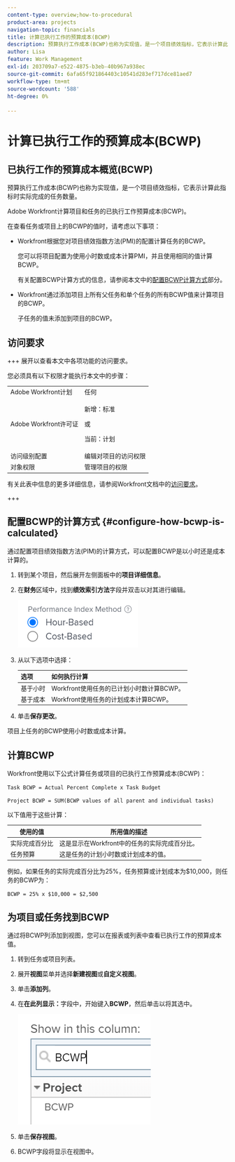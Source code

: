 ```yaml
---
content-type: overview;how-to-procedural
product-area: projects
navigation-topic: financials
title: 计算已执行工作的预算成本(BCWP)
description: 预算执行工作成本(BCWP)也称为实现值，是一个项目绩效指标，它表示计算此指标时实际完成的任务数量。
author: Lisa
feature: Work Management
exl-id: 203709a7-e522-4875-b3eb-40b967a938ec
source-git-commit: 6afa65f921864403c10541d283ef717dce81aed7
workflow-type: tm+mt
source-wordcount: '588'
ht-degree: 0%

---
```


# 计算已执行工作的预算成本(BCWP)

## 已执行工作的预算成本概览(BCWP)

预算执行工作成本(BCWP)也称为实现值，是一个项目绩效指标，它表示计算此指标时实际完成的任务数量。

Adobe Workfront计算项目和任务的已执行工作预算成本(BCWP)。

在查看任务或项目上的BCWP的值时，请考虑以下事项：

* Workfront根据您对项目绩效指数方法(PMI)的配置计算任务的BCWP。

  您可以将项目配置为使用小时数或成本计算PMI，并且使用相同的值计算BCWP。

  有关配置BCWP计算方式的信息，请参阅本文中的[配置BCWP计算方式](#configure-how-bcwp-is-calculated)部分。

* Workfront通过添加项目上所有父任务和单个任务的所有BCWP值来计算项目的BCWP。

  子任务的值未添加到项目的BCWP。

## 访问要求

+++ 展开以查看本文中各项功能的访问要求。

您必须具有以下权限才能执行本文中的步骤：

<table style="table-layout:auto"> 
 <col> 
 <col> 
 <tbody> 
  <tr> 
   <td role="rowheader">Adobe Workfront计划</td> 
   <td>任何</td> 
  </tr> 
  <tr> 
   <td role="rowheader">Adobe Workfront许可证</td> 
   <td>
   <p>新增：标准</p>
   <p>或</p>
   <p>当前：计划</p></td> 
  </tr> 
  <tr> 
   <td role="rowheader">访问级别配置</td> 
   <td>编辑对项目的访问权限</td> 
  </tr> 
  <tr> 
   <td role="rowheader">对象权限</td> 
   <td>管理项目的权限</td> 
  </tr> 
 </tbody> 
</table>

有关此表中信息的更多详细信息，请参阅Workfront文档中的[访问要求](/help/quicksilver/administration-and-setup/add-users/access-levels-and-object-permissions/access-level-requirements-in-documentation.md)。

+++

## 配置BCWP的计算方式 {#configure-how-bcwp-is-calculated}

通过配置项目绩效指数方法(PIM)的计算方式，可以配置BCWP是以小时还是成本计算的。

1. 转到某个项目，然后展开左侧面板中的&#x200B;**项目详细信息**。
1. 在&#x200B;**财务**&#x200B;区域中，找到&#x200B;**绩效索引方法**&#x200B;字段并双击以对其进行编辑。

   ![](assets/pim-options-hour-cost-based-nwe.png)

1. 从以下选项中选择：

   | 选项 | 如何执行计算 |
   |---|---|
   | 基于小时 | Workfront使用任务的已计划小时数计算BCWP。 |
   | 基于成本 | Workfront使用任务的计划成本计算BCWP。 |

1. 单击&#x200B;**保存更改**。

项目上任务的BCWP使用小时数或成本计算。

## 计算BCWP

Workfront使用以下公式计算任务或项目的已执行工作预算成本(BCWP)：

```
Task BCWP = Actual Percent Complete x Task Budget
```

```
Project BCWP = SUM(BCWP values of all parent and individual tasks)
```

以下值用于这些计算：

| 使用的值 | 所用值的描述 |
|---|---|
| 实际完成百分比 | 这是显示在Workfront中的任务的实际完成百分比。 |
| 任务预算 | 这是任务的计划小时数或计划成本的值。 |

例如，如果任务的实际完成百分比为25%，任务预算或计划成本为$10,000，则任务的BCWP为：

```
BCWP = 25% x $10,000 = $2,500
```

## 为项目或任务找到BCWP

通过将BCWP列添加到视图，您可以在报表或列表中查看已执行工作的预算成本值。

1. 转到任务或项目列表。
1. 展开&#x200B;**视图**&#x200B;菜单并选择&#x200B;**新建视图**&#x200B;或&#x200B;**自定义视图**。

1. 单击&#x200B;**添加列**。
1. 在&#x200B;**在此列显示：**&#x200B;字段中，开始键入&#x200B;**BCWP**，然后单击以将其选中。

   ![](assets/bcwp-project-view.png)

1. 单击&#x200B;**保存视图**。
1. BCWP字段将显示在视图中。
